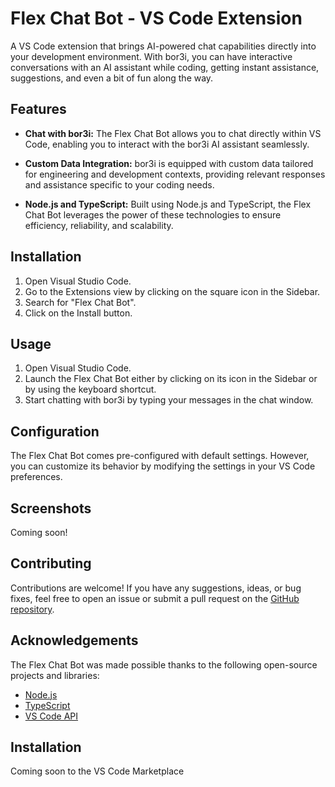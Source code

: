 # Flex Chat Bot - VS Code Extension

A VS Code extension that brings AI-powered chat capabilities directly into your development environment. With bor3i, you can have interactive conversations with an AI assistant while coding, getting instant assistance, suggestions, and even a bit of fun along the way.

## Features

- **Chat with bor3i:** The Flex Chat Bot allows you to chat directly within VS Code, enabling you to interact with the bor3i AI assistant seamlessly.
  
- **Custom Data Integration:** bor3i is equipped with custom data tailored for engineering and development contexts, providing relevant responses and assistance specific to your coding needs.
  
- **Node.js and TypeScript:** Built using Node.js and TypeScript, the Flex Chat Bot leverages the power of these technologies to ensure efficiency, reliability, and scalability.

## Installation

1. Open Visual Studio Code.
2. Go to the Extensions view by clicking on the square icon in the Sidebar.
3. Search for "Flex Chat Bot".
4. Click on the Install button.

## Usage

1. Open Visual Studio Code.
2. Launch the Flex Chat Bot either by clicking on its icon in the Sidebar or by using the keyboard shortcut.
3. Start chatting with bor3i by typing your messages in the chat window.

## Configuration

The Flex Chat Bot comes pre-configured with default settings. However, you can customize its behavior by modifying the settings in your VS Code preferences.

## Screenshots
Coming soon!

## Contributing

Contributions are welcome! If you have any suggestions, ideas, or bug fixes, feel free to open an issue or submit a pull request on the [GitHub repository](https://github.com/flex/flex-chatbot).

## Acknowledgements

The Flex Chat Bot was made possible thanks to the following open-source projects and libraries:

- [Node.js](https://nodejs.org/)
- [TypeScript](https://www.typescriptlang.org/)
- [VS Code API](https://code.visualstudio.com/api)

## Installation 
Coming soon to the VS Code Marketplace
